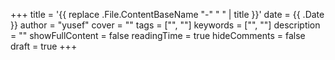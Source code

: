 +++
title = '{{ replace .File.ContentBaseName "-" " " | title }}'
date = {{ .Date }}
author = "yusef"
cover = ""
tags = ["", ""]
keywords = ["", ""]
description = ""
showFullContent = false
readingTime = true
hideComments = false
draft = true
+++
